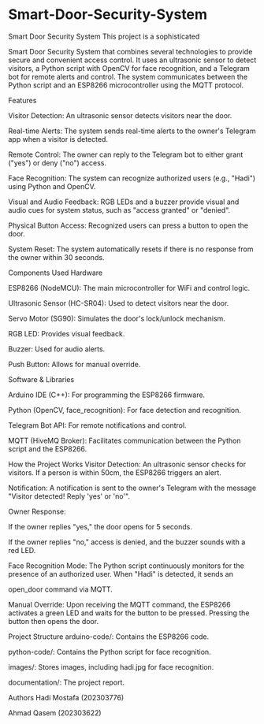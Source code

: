 # Smart-Door-Security-System
Smart Door Security System
This project is a sophisticated 

Smart Door Security System that combines several technologies to provide secure and convenient access control. It uses an ultrasonic sensor to detect visitors, a Python script with OpenCV for face recognition, and a Telegram bot for remote alerts and control. The system communicates between the Python script and an ESP8266 microcontroller using the MQTT protocol.



Features

Visitor Detection: An ultrasonic sensor detects visitors near the door.


Real-time Alerts: The system sends real-time alerts to the owner's Telegram app when a visitor is detected.


Remote Control: The owner can reply to the Telegram bot to either grant ("yes") or deny ("no") access.



Face Recognition: The system can recognize authorized users (e.g., "Hadi") using Python and OpenCV.



Visual and Audio Feedback: RGB LEDs and a buzzer provide visual and audio cues for system status, such as "access granted" or "denied".


Physical Button Access: Recognized users can press a button to open the door.



System Reset: The system automatically resets if there is no response from the owner within 30 seconds.

Components Used
Hardware

ESP8266 (NodeMCU): The main microcontroller for WiFi and control logic.


Ultrasonic Sensor (HC-SR04): Used to detect visitors near the door.


Servo Motor (SG90): Simulates the door's lock/unlock mechanism.


RGB LED: Provides visual feedback.


Buzzer: Used for audio alerts.


Push Button: Allows for manual override.

Software & Libraries

Arduino IDE (C++): For programming the ESP8266 firmware.


Python (OpenCV, face_recognition): For face detection and recognition.


Telegram Bot API: For remote notifications and control.


MQTT (HiveMQ Broker): Facilitates communication between the Python script and the ESP8266.

How the Project Works
Visitor Detection: An ultrasonic sensor checks for visitors. If a person is within 50cm, the ESP8266 triggers an alert.


Notification: A notification is sent to the owner's Telegram with the message "Visitor detected! Reply 'yes' or 'no'".

Owner Response:

If the owner replies "yes," the door opens for 5 seconds.

If the owner replies "no," access is denied, and the buzzer sounds with a red LED.


Face Recognition Mode: The Python script continuously monitors for the presence of an authorized user. When "Hadi" is detected, it sends an 

open_door command via MQTT.


Manual Override: Upon receiving the MQTT command, the ESP8266 activates a green LED and waits for the button to be pressed. Pressing the button then opens the door.


Project Structure
arduino-code/: Contains the ESP8266 code.

python-code/: Contains the Python script for face recognition.

images/: Stores images, including hadi.jpg for face recognition.

documentation/: The project report.

Authors
Hadi Mostafa (202303776) 

Ahmad Qasem (202303622) 
